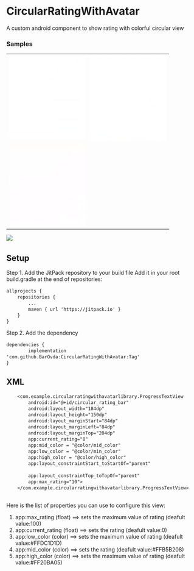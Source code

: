 # CircularRatingWithAvatar
A custom android component to show rating with colorful circular view 
### Samples
|   |   |
|:-:|:-:|
| <img  src="/sample4.gif" alt="Example 1" width="200" style="max-width:100%;"> | <img  src="/sample5.gif" alt="Example 1" width="200" style="max-width:100%;"> |
| <img src="/sample6.gif" alt="Example 1" width="200" style="max-width:100%;"> | 



[![](https://jitpack.io/v/BarOvda/CircularRatingWithAvatar.svg)](https://jitpack.io/#BarOvda/CircularRatingWithAvatar/1.1)

## Setup

Step 1. Add the JitPack repository to your build file
Add it in your root build.gradle at the end of repositories:

	allprojects {
		repositories {
			...
			maven { url 'https://jitpack.io' }
		}
	}
Step 2. Add the dependency

	dependencies {
	        implementation 'com.github.BarOvda:CircularRatingWithAvatar:Tag'
	}
	
	
	
## XML
```
    <com.example.circularratingwithavatarlibrary.ProgressTextView
        android:id="@+id/circular_rating_bar"
        android:layout_width="184dp"
        android:layout_height="150dp"
        android:layout_marginStart="84dp"
        android:layout_marginLeft="84dp"
        android:layout_marginTop="204dp"
        app:current_rating="8"
        app:mid_color = "@color/mid_color"
        app:low_color = "@color/min_color"
        app:high_color = "@color/high_color"
        app:layout_constraintStart_toStartOf="parent"

        app:layout_constraintTop_toTopOf="parent"
        app:max_rating="10">
    </com.example.circularratingwithavatarlibrary.ProgressTextView>


```

Here is the list of properties you can use to configure this view:
 1. app:max_rating (float)  ==> sets the maximum value of rating (deafult value:100)
 2. app:current_rating (float) ==> sets the rating (deafult value:0)
 3. app:low_color (color)  ==> sets the maximum value of rating (deafult value:#FFDC1D1D)
 4. app:mid_color (color) ==> sets the rating (deafult value:#FFB5B208)
 5. app:high_color (color)  ==> sets the maximum value of rating (deafult value:#FF20BA05)
 
